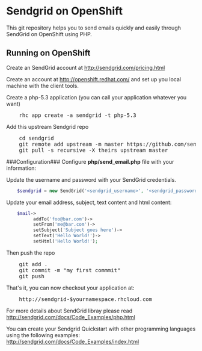 Sendgrid on OpenShift
======================

This git repository helps you to send emails quickly and easily through SendGrid on OpenShift using PHP.


Running on OpenShift
----------------------------

Create an SendGrid account at http://sendgrid.com/pricing.html

Create an account at http://openshift.redhat.com/ and set up you local machine with the client tools.

Create a php-5.3 application (you can call your application whatever you want)
<pre>
    rhc app create -a sendgrid -t php-5.3
</pre>
Add this upstream Sendgrid repo
<pre>
    cd sendgrid
    git remote add upstream -m master https://github.com/sendgrid/openshift-sendgrid-php
    git pull -s recursive -X theirs upstream master
</pre>

###Configuration###
Configure <strong>php/send_email.php</strong> file with your information:

Update the username and password with your SendGrid credentials.
```php
    $sendgrid = new SendGrid('<sendgrid_username>', '<sendgrid_password>');
```

Update your email address, subject, text content and html content:
```php
    $mail->
          addTo('foo@bar.com')->
          setFrom('me@bar.com')->
          setSubject('Subject goes here')->
          setText('Hello World!')->
          setHtml('Hello World!');
```
Then push the repo
<pre>
    git add .
    git commit -m "my first commmit"
    git push
</pre>
That's it, you can now checkout your application at:
<pre>
    http://sendgrid-$yournamespace.rhcloud.com
</pre>

For more details about SendGrid libray please read http://sendgrid.com/docs/Code_Examples/php.html

You can create your Sendgrid Quickstart with other programming languages using the following examples: http://sendgrid.com/docs/Code_Examples/index.html
